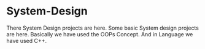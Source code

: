 # System-Design
There System Design projects are here.
Some basic System design projects are here. 
Basically we have used the OOPs Concept. And in Language  we have used C++.
